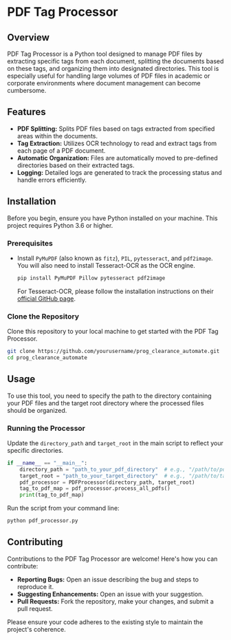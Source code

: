 # PDF Tag Processor

## Overview
PDF Tag Processor is a Python tool designed to manage PDF files by extracting specific tags from each document, splitting the documents based on these tags, and organizing them into designated directories. This tool is especially useful for handling large volumes of PDF files in academic or corporate environments where document management can become cumbersome.

## Features
- **PDF Splitting:** Splits PDF files based on tags extracted from specified areas within the documents.
- **Tag Extraction:** Utilizes OCR technology to read and extract tags from each page of a PDF document.
- **Automatic Organization:** Files are automatically moved to pre-defined directories based on their extracted tags.
- **Logging:** Detailed logs are generated to track the processing status and handle errors efficiently.

## Installation

Before you begin, ensure you have Python installed on your machine. This project requires Python 3.6 or higher.

### Prerequisites
- Install `PyMuPDF` (also known as `fitz`), `PIL`, `pytesseract`, and `pdf2image`. You will also need to install Tesseract-OCR as the OCR engine.
  
  ```bash
  pip install PyMuPDF Pillow pytesseract pdf2image
  ```

  For Tesseract-OCR, please follow the installation instructions on their [official GitHub page](https://github.com/tesseract-ocr/tesseract).

### Clone the Repository
Clone this repository to your local machine to get started with the PDF Tag Processor.

```bash
git clone https://github.com/yourusername/prog_clearance_automate.git
cd prog_clearance_automate
```

## Usage
To use this tool, you need to specify the path to the directory containing your PDF files and the target root directory where the processed files should be organized.

### Running the Processor
Update the `directory_path` and `target_root` in the main script to reflect your specific directories.

```python
if __name__ == "__main__":
    directory_path = "path_to_your_pdf_directory"  # e.g., "/path/to/pdf/files"
    target_root = "path_to_your_target_directory"  # e.g., "/path/to/target/directory"
    pdf_processor = PDFProcessor(directory_path, target_root)
    tag_to_pdf_map = pdf_processor.process_all_pdfs()
    print(tag_to_pdf_map)
```

Run the script from your command line:

```bash
python pdf_processor.py
```

## Contributing
Contributions to the PDF Tag Processor are welcome! Here's how you can contribute:

- **Reporting Bugs:** Open an issue describing the bug and steps to reproduce it.
- **Suggesting Enhancements:** Open an issue with your suggestion.
- **Pull Requests:** Fork the repository, make your changes, and submit a pull request.

Please ensure your code adheres to the existing style to maintain the project's coherence.
